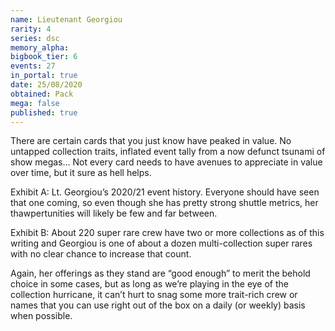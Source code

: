 ```yaml
---
name: Lieutenant Georgiou
rarity: 4
series: dsc
memory_alpha:
bigbook_tier: 6
events: 27
in_portal: true
date: 25/08/2020
obtained: Pack
mega: false
published: true
---
```


There are certain cards that you just know have peaked in value. No untapped collection traits, inflated event tally from a now defunct tsunami of show megas… Not every card needs to have avenues to appreciate in value over time, but it sure as hell helps.

Exhibit A: Lt. Georgiou’s 2020/21 event history. Everyone should have seen that one coming, so even though she has pretty strong shuttle metrics, her thawpertunities will likely be few and far between. 

Exhibit B: About 220 super rare crew have two or more collections as of this writing and Georgiou is one of about a dozen multi-collection super rares with no clear chance to increase that count.

Again, her offerings as they stand are “good enough” to merit the behold choice in some cases, but as long as we’re playing in the eye of the collection hurricane, it can’t hurt to snag some more trait-rich crew or names that you can use right out of the box on a daily (or weekly) basis when possible.
